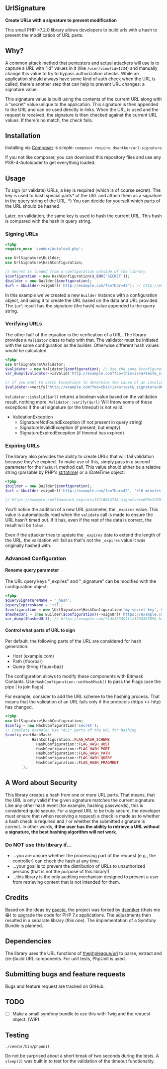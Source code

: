 ## UrlSignature  

**Create URLs with a signature to prevent modification**

This small PHP >7.2.0 library allows developers to build urls with a hash to prevent the modification of URL parts.   

## Why?
A common attack method that pentesters and actual attackers will use is to capture a URL with "id" values in it (like `/user/view?id=1234`) and manually change this value to try to bypass authorization checks. While an application should always have some kind of auth check when the URL is called, there's another step that can help to prevent URL changes: a signature value.

This signature value is built using the contents of the current URL along with a "secret" value unique to the application. This signature is then appended to the URL and can be used directly in links. When the URL is used and the request is received, the signature is then checked against the current URL values. If there's no match, the check fails.

## Installation
Installing via [Composer](https://getcomposer.org) is simple:
`composer require dsentker/url-signature`

If you not like composer, you can download this repository files and use any PSR-4-Autoloader to get everything loaded. 

## Usage
To sign (or validate) URLs, a key is required (which is of course secret). The key is used to hash special parts* of the URL and attach them as a signature in the query string of the URL.
*) You can decide for yourself which parts of the URL should be hashed.

Later, on validation, the same key is used to hash the current URL. This hash is compared with the hash in query string.

### Signing URLs
```php
<?php
require_once 'vendor/autoload.php';

use UrlSignature\Builder;
use UrlSignature\HashConfiguration;

// Secret is loaded from a configuration outside of the library
$configuration = new HashConfiguration($_ENV['SECRET']);
$builder = new Builder($configuration);
$url = $builder->signUrl('http://example.com/foo?bar=42'); // http://example.com?foo?bar=42&_signature=90b7ac1...
```

In this example we've created a new `Builder` instance with a configuration object, and using it to create the URL based on the data and URL provided. The `$url` result has the signature (the hash) value appended to the query string.


### Verifying URLs
The other half of the equation is the verification of a URL. The library provides a `Validator` class to help with that. The validator must be initiated with the same configuration as the builder. Otherwise different hash values would be calculated.

```php
<?php
use UrlSignature\Validator;
$validator = new Validator($configuration); // Use the same $configuration here
var_dump($validator->isValid('http://example.com?foo=this+is+a+test&_signature=90b7ac1...')); // returns true or false, depending on the signature

// If you want to catch Exceptions to determine the cause of an invalid URL, use Validator::verify() instead
$validator->verify('http://example.com?foo=this+is+a+test&_signature=90b7ac1...'); // Returns true or a \UrlSignature\Exception\ValidationException.
```

`Validator::isValid($url)` returns a boolean value based on the validation result, nothing more.
`Validator::verify($url)` Will throw some of these exceptions if the url signature (or the timeout) is not valid:
* ValidationException
  * SignatureNotFoundException (if not present in query string)
  * SignatureInvalidException (if present, but empty)
  * SignatureExpiredException (if timeout has expired)

### Expiring URLs
The library also provides the ability to create URLs that will fail validation because they've expired. To make use of this, simply pass in a second parameter for the `hashUrl` method call. This value should either be a relative string (parsable by PHP's [strtotime](https://php.net/strtotime)) or a \DateTime object:
```php
<?php
$builder = new Builder($configuration);
$url = $builder->signUrl('http://example.com/foo?bar=42', '+10 minutes');

// https://example.com?foo=bar&_expires=1521661473&_signature=009e2d70...
```

You'll notice the addition of a new URL parameter, the `_expires` value. This value is automatically read when the `validate` call is made to ensure the URL hasn't timed out. If it has, even if the rest of the data is correct, the result will be `false`.

Even if the attacker tries to update the `_expires` date to extend the length of the URL, the validation will fail as that's not the `_expires` value it was originally hashed with.

### Advanced Configuration
#### Rename query parameter 
The URL query keys "_expires" and "_signature" can be modified with the configuration object:
```php
<?php
$querySignatureName = '_hash';
$queryExpiresName = 'ttl';
$configuration = new \UrlSignature\HashConfiguration('my-secret-key', $querySignatureName, $queryExpiresName);
$hashedUrl = (new Builder($configuration))->signUrl('https://example.com/?id=1234', new \DateTime('MONDAY NEXT WEEK'));
var_dump($hashedUrl); // https://example.com/?id=1234&ttl=123456789&_hash=009e2d70...
```
#### Control what parts of URL to sign
Per default, the following parts of the URL are considered for hash generation:
* Host (example.com)
* Path (/foo/bar)
* Query String (?qux=baz)

The configuration allows to modify these components with Bitmask Contants. Use `HashConfiguration::setHashMask()` to pass the Flags  (use the pipe | to join flags).

For example, consider to add the URL scheme to the hashing process. That means that the validation of an URL fails only if the protocols (https <-> http) has changed.

```php
<?php
use UrlSignature\HashConfiguration;
$config = new HashConfiguration('secret');
// Complete example: Use *ALL* parts of the URL for hashing
$config->setHashMask(
            HashConfiguration::FLAG_HASH_SCHEME
            | HashConfiguration::FLAG_HASH_HOST
            | HashConfiguration::FLAG_HASH_PORT
            | HashConfiguration::FLAG_HASH_PATH
            | HashConfiguration::FLAG_HASH_QUERY
            | HashConfiguration::FLAG_HASH_FRAGMENT
        );
```

## A Word about Security ##
This library creates a hash from one or more URL parts. That means, that the URL is only valid if the given signature matches the current signature. Like any other hash event (for example, hashing passwords), this is considered quite secure. For a signed URL to be truly secure, the developer must ensure that (when receiving a request) a check is made as to whether a hash check is required and / or whether the submitted signature is correct. In other words, **if the user has the ability to retrieve a URL without a signature, the best hashing algorithm will not work**.

### Do NOT use this library if... ###
* ...you are unsure whether the processing part of the request (e.g., the controller) can check the hash at any time.
* ...your goal is to prevent the distribution of URLs to unauthorized persons (that is not the purpose of this library!)
* ...this library is the only auditing mechanism designed to prevent a user from retrieving content that is not intended for them.

## Credits
Based on the ideas by [psecio](https://github.com/psecio), the project was forked by [dsentker](https://github.com/dsentker) (thats me 😁) to upgrade the code for PHP 7.x applications. The adjustments then resulted in a separate library (this one). The implementation of a Symfony Bundle is planned.

## Dependencies
The library uses the URL functions of [thephpleague/uri](https://github.com/thephpleague/uri) to parse, extract and (re-)build URL components. For unit tests, PhpUnit is used. 

## Submitting bugs and feature requests
Bugs and feature request are tracked on GitHub.

## TODO
- [ ] Make a small symfony bundle to use this with Twig and the request object. (WIP)  

## Testing
`./vendor/bin/phpunit`

Do not be surprised about a short break of two seconds during the tests. A `sleep(2)` was built in to test for the validation of the timeout functionality.